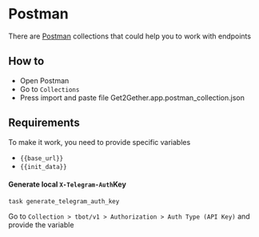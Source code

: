 # Postman

There are [Postman](https://www.postman.com/) collections that could help you to work with endpoints

## How to

* Open Postman
* Go to `Collections`
* Press import and paste file Get2Gether.app.postman\_collection.json

## Requirements

To make it work, you need to provide specific variables

* `{{base_url}}`
* `{{init_data}}`

#### Generate local `X-Telegram-Auth`Key

```
task generate_telegram_auth_key
```

Go to `Collection > tbot/v1 > Authorization > Auth Type (API Key)` and provide the variable
